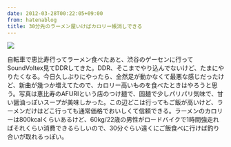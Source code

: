 ```yaml
---
date: 2012-03-28T00:22:05+09:00
from: hatenablog
title: 30分先のラーメン屋いけばカロリー帳消しできる
---
```


<p><img src="http://dl.dropbox.com/u/5978869/image/20120328_000258.png" class="frame"></p><p>自転車で恵比寿行ってラーメン食べたあと、渋谷のゲーセンに行ってSoundVoltex見てDDRしてきた。DDR、そこまでやり込んでないけど、たまにやりたくなる。今日久しぶりにやったら、全然足が動かなくて最悪な感じだったけど、新曲が幾つか増えてたので、カロリー高いものを食べたときはやろうと思う。写真は恵比寿のAFURIという店のつけ麺で、固麺で少しパリパリ気味で、甘い醤油っぽいスープが美味しかった。この辺どこは行ってもご飯が高いけど、ラーメンだけはどこ行っても通常価格でおいしくて信頼できる。ラーメンのカロリーは800kcalくらいあるけど、60kg/22歳の男性がロードバイクで1時間強走ればそれくらい消費できるらしいので、30分ぐらい遠くにご飯食べに行けば釣り合いが取れるっぽい。</p>

